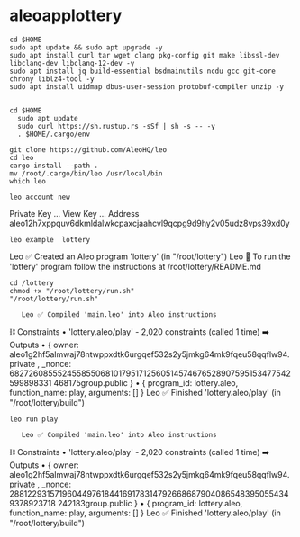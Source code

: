 # aleoapplottery

```
cd $HOME
sudo apt update && sudo apt upgrade -y
sudo apt install curl tar wget clang pkg-config git make libssl-dev libclang-dev libclang-12-dev -y
sudo apt install jq build-essential bsdmainutils ncdu gcc git-core chrony liblz4-tool -y
sudo apt install uidmap dbus-user-session protobuf-compiler unzip -y


cd $HOME
  sudo apt update
  sudo curl https://sh.rustup.rs -sSf | sh -s -- -y
  . $HOME/.cargo/env

git clone https://github.com/AleoHQ/leo
cd leo
cargo install --path .
mv /root/.cargo/bin/leo /usr/local/bin
which leo

leo account new
```
Private Key  ...
View Key  ...
Address  aleo12h7xppquv6dkmldalwkcpaxcjaahcvl9qcpg9d9hy2v05udz8vps39xd0y

```
leo example  lottery
```
Leo ✅ Created an Aleo program 'lottery' (in "/root/lottery")
Leo 🚀 To run the 'lottery' program follow the instructions at /root/lottery/README.md
```
cd /lottery
chmod +x "/root/lottery/run.sh"
"/root/lottery/run.sh"
```
       Leo ✅ Compiled 'main.leo' into Aleo instructions
⛓  Constraints
 •  'lottery.aleo/play' - 2,020 constraints (called 1 time)
➡️  Outputs
 • {
  owner: aleo1g2hf5almwaj78ntwppxdtk6urgqef532s2y5jmkg64mk9fqeu58qqflw94.private                                                                                                                  ,
  _nonce: 6827260855524558550681017951712560514574676528907595153477542599898331                                                                                                                  468175group.public
}
 • {
  program_id: lottery.aleo,
  function_name: play,
  arguments: []
}
       Leo ✅ Finished 'lottery.aleo/play' (in "/root/lottery/build")
 ```
 leo run play
```

       Leo ✅ Compiled 'main.leo' into Aleo instructions
⛓  Constraints
 •  'lottery.aleo/play' - 2,020 constraints (called 1 time)
➡️  Outputs
 • {
  owner: aleo1g2hf5almwaj78ntwppxdtk6urgqef532s2y5jmkg64mk9fqeu58qqflw94.private                                                                                                                  ,
  _nonce: 2881229315719604497618441691783147926686879040865483950554349378923718                                                                                                                  242183group.public
}
 • {
  program_id: lottery.aleo,
  function_name: play,
  arguments: []
}
       Leo ✅ Finished 'lottery.aleo/play' (in "/root/lottery/build")
